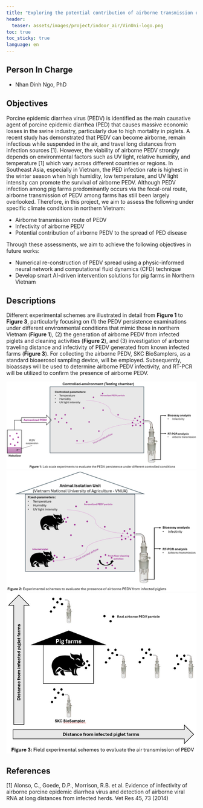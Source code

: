 ```yaml
---
title: "Exploring the potential contribution of airborne transmission of the Porcine Epidemic Diarrhea virus (PEDV) to the spread of Porcine Epidemic Diarrhea (PED) disease between pig farms in Northern Vietnam"
header:
  teaser: assets/images/project/indoor_air/VinUni-logo.png
toc: true
toc_sticky: true
language: en
---
```


## Person In Charge 
- Nhan Dinh Ngo, PhD

## Objectives
Porcine epidemic diarrhea virus (PEDV) is identified as the main causative agent of porcine epidemic diarrhea (PED) that causes massive economic losses in the swine industry, particularly due to high mortality in piglets. A recent study has demonstrated that PEDV can become airborne, remain infectious while suspended in the air, and travel long distances from infection sources [1]. However, the viability of airborne PEDV strongly depends on environmental factors such as UV light, relative humidity, and temperature [1] which vary across different countries or regions. In Southeast Asia, especially in Vietnam, the PED infection rate is highest in the winter season when high humidity, low temperature, and UV light intensity can promote the survival of airborne PEDV. Although PEDV infection among pig farms predominantly occurs via the fecal-oral route, airborne transmission of PEDV among farms has still been largely overlooked. Therefore, in this project, we aim to assess the following under specific climate conditions in northern Vietnam:
* Airborne transmission route of PEDV 
* Infectivity of airborne PEDV
* Potential contribution of airborne PEDV to the spread of PED disease

Through these assessments, we aim to achieve the following objectives in future works:
* Numerical re-construction of PEDV spread using a physic-informed neural network and computational fluid dynamics (CFD) technique
* Develop smart AI-driven intervention solutions for pig farms in Northern Vietnam


## Descriptions
Different experimental schemes are illustrated in detail from **Figure 1** to **Figure 3**, particularly focusing on (1) the PEDV persistence examinations under different environmental conditions that mimic those in northern Vietnam (**Figure 1**), (2) the generation of airborne PEDV from infected piglets and cleaning activities (**Figure 2**), and (3) investigation of airborne traveling distance and infectivity of PEDV generated from known infected farms (**Figure 3**). For collecting the airborne PEDV, SKC BioSamplers, as a standard bioaerosol sampling device, will be employed. Subsequently, bioassays will be used to determine airborne PEDV infectivity, and RT-PCR will be utilized to confirm the presence of airborne PEDV. 

![Figure 1: Lab scale experiments to evaluate PEDV persistence under diffrente control conditions](/assets/images/project/nhan_project/Figure1.jpg "Figure 1: Lab scale experiments to evaluate PEDV persistence under diffrente control conditions")
![Figure 2: Experimental schemes to evaludate the presence of airborne PEDV from infected piglets](/assets/images/project/nhan_project/Figure2.jpg "Figure 2: Experimental schemes to evaludate the presence of airborne PEDV from infected piglets")
![Figure 3: Field experimental schemes to evaluate the air transmission of PEDV](/assets/images/project/nhan_project/Figure3.jpg "Figure 3: Field experimental schemes to evaluate the air transmission of PEDV")

## References
[1] Alonso, C., Goede, D.P., Morrison, R.B. et al. Evidence of infectivity of airborne porcine epidemic diarrhea virus and detection of airborne viral RNA at long distances from infected herds. Vet Res 45, 73 (2014)
